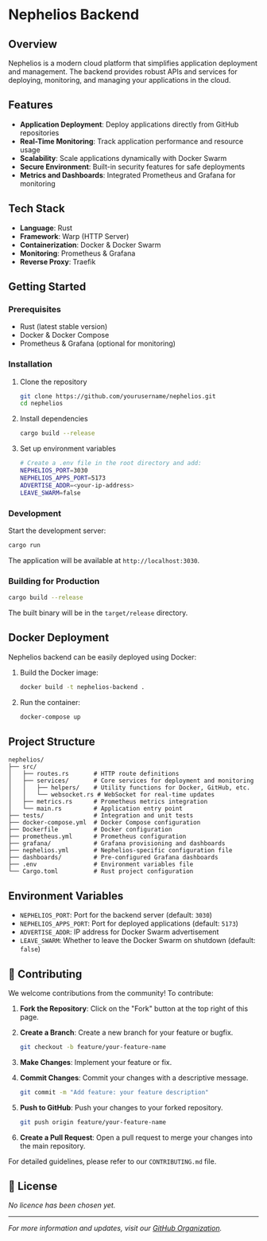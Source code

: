 # Nephelios Backend

## Overview

Nephelios is a modern cloud platform that simplifies application deployment and management. The backend provides robust APIs and services for deploying, monitoring, and managing your applications in the cloud.

## Features

- **Application Deployment**: Deploy applications directly from GitHub repositories
- **Real-Time Monitoring**: Track application performance and resource usage
- **Scalability**: Scale applications dynamically with Docker Swarm
- **Secure Environment**: Built-in security features for safe deployments
- **Metrics and Dashboards**: Integrated Prometheus and Grafana for monitoring

## Tech Stack

- **Language**: Rust
- **Framework**: Warp (HTTP Server)
- **Containerization**: Docker & Docker Swarm
- **Monitoring**: Prometheus & Grafana
- **Reverse Proxy**: Traefik

## Getting Started

### Prerequisites

- Rust (latest stable version)
- Docker & Docker Compose
- Prometheus & Grafana (optional for monitoring)

### Installation

1. Clone the repository
   ```bash
   git clone https://github.com/yourusername/nephelios.git
   cd nephelios
   ```

2. Install dependencies
   ```bash
   cargo build --release
   ```

3. Set up environment variables
   ```bash
   # Create a .env file in the root directory and add:
   NEPHELIOS_PORT=3030
   NEPHELIOS_APPS_PORT=5173
   ADVERTISE_ADDR=<your-ip-address>
   LEAVE_SWARM=false
   ```

### Development

Start the development server:

```bash
cargo run
```

The application will be available at `http://localhost:3030`.

### Building for Production

```bash
cargo build --release
```

The built binary will be in the `target/release` directory.

## Docker Deployment

Nephelios backend can be easily deployed using Docker:

1. Build the Docker image:
   ```bash
   docker build -t nephelios-backend .
   ```

2. Run the container:
   ```bash
   docker-compose up
   ```

## Project Structure

```
nephelios/
├── src/
│   ├── routes.rs       # HTTP route definitions
│   ├── services/       # Core services for deployment and monitoring
│   │   ├── helpers/    # Utility functions for Docker, GitHub, etc.
│   │   └── websocket.rs # WebSocket for real-time updates
│   ├── metrics.rs      # Prometheus metrics integration
│   └── main.rs         # Application entry point
├── tests/              # Integration and unit tests
├── docker-compose.yml  # Docker Compose configuration
├── Dockerfile          # Docker configuration
├── prometheus.yml      # Prometheus configuration
├── grafana/            # Grafana provisioning and dashboards
├── nephelios.yml       # Nephelios-specific configuration file
├── dashboards/         # Pre-configured Grafana dashboards
├── .env                # Environment variables file
└── Cargo.toml          # Rust project configuration

```

## Environment Variables

- `NEPHELIOS_PORT`: Port for the backend server (default: `3030`)
- `NEPHELIOS_APPS_PORT`: Port for deployed applications (default: `5173`)
- `ADVERTISE_ADDR`: IP address for Docker Swarm advertisement
- `LEAVE_SWARM`: Whether to leave the Docker Swarm on shutdown (default: `false`)

## 🤝 Contributing

We welcome contributions from the community! To contribute:

1. **Fork the Repository**: Click on the "Fork" button at the top right of this page.

2. **Create a Branch**: Create a new branch for your feature or bugfix.
   ```bash
   git checkout -b feature/your-feature-name
   ```

3. **Make Changes**: Implement your feature or fix.

4. **Commit Changes**: Commit your changes with a descriptive message.
   ```bash
   git commit -m "Add feature: your feature description"
   ```

5. **Push to GitHub**: Push your changes to your forked repository.
   ```bash
   git push origin feature/your-feature-name
   ```

6. **Create a Pull Request**: Open a pull request to merge your changes into the main repository.

For detailed guidelines, please refer to our `CONTRIBUTING.md` file.

## 📄 License

_No licence has been chosen yet._

---

*For more information and updates, visit our [GitHub Organization](https://github.com/Nephelios).* 